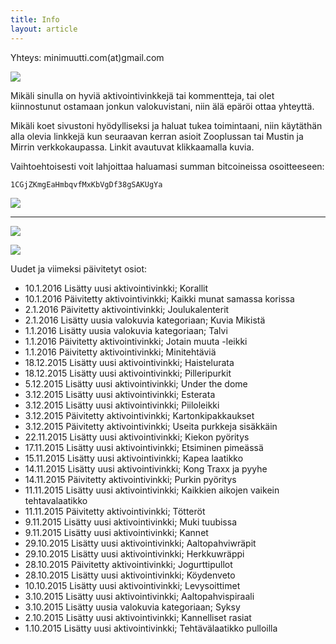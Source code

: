 ```yaml
---
title: Info
layout: article
---
```


Yhteys: minimuutti.com(at)gmail.com

![](https://lh3.googleusercontent.com/rUi_U-5Iu5bgA0h60ykYVrw8kV3k10DMccmLkt_t2Vs=w245)

Mikäli sinulla on hyviä aktivointivinkkejä tai kommentteja, tai olet kiinnostunut ostamaan jonkun valokuvistani, niin älä epäröi ottaa yhteyttä.

Mikäli koet sivustoni hyödylliseksi ja haluat tukea toimintaani, niin käytäthän alla olevia linkkejä kun seuraavan kerran asioit Zooplussan tai Mustin ja Mirrin verkkokaupassa. Linkit avautuvat klikkaamalla kuvia.

Vaihtoehtoisesti voit lahjoittaa haluamasi summan bitcoineissa osoitteeseen:

	1CGjZKmgEaHmbqvfMxKbVgDf38gSAKUgYa

![](https://lh3.googleusercontent.com/T2AKpsd5XDhDlOFkaBTinOCVl7cRpR2_ld_sXtL7TuA=w447)

---

[![](https://lh3.googleusercontent.com/MKwfsbFq7uu2wQQcpBMKzbeTWG_X6GHIw91FFzQ2LGw=w447)](http://clk.tradedoubler.com/click?p(210840)a(2526211)g(19927404)url(http://www.zooplus.fi/))

[![](https://lh3.googleusercontent.com/UZD-YzdoKAGryUkQuoqAk57k_KeHYAZov20i14umJcM=w447)](http://clk.tradedoubler.com/click?p(240480)a(2526211)g(21401374)url(https://www.mustijamirri.fi/))

Uudet ja viimeksi päivitetyt osiot:

* 10.1.2016 Lisätty uusi aktivointivinkki; Korallit
* 10.1.2016 Päivitetty aktivointivinkki; Kaikki munat samassa korissa
* 2.1.2016 Päivitetty aktivointivinkki; Joulukalenterit
* 2.1.2016 Lisätty uusia valokuvia kategoriaan; Kuvia Mikistä
* 1.1.2016 Lisätty uusia valokuvia kategoriaan; Talvi
* 1.1.2016 Päivitetty aktivointivinkki; Jotain muuta -leikki
* 1.1.2016 Päivitetty aktivointivinkki; Minitehtäviä
* 18.12.2015 Lisätty uusi aktivointivinkki; Haistelurata
* 18.12.2015 Lisätty uusi aktivointivinkki; Pilleripurkit
* 5.12.2015 Lisätty uusi aktivointivinkki; Under the dome
* 3.12.2015 Lisätty uusi aktivointivinkki; Esterata
* 3.12.2015 Lisätty uusi aktivointivinkki; Piiloleikki
* 3.12.2015 Päivitetty aktivointivinkki; Kartonkipakkaukset
* 3.12.2015 Päivitetty aktivointivinkki; Useita purkkeja sisäkkäin
* 22.11.2015 Lisätty uusi aktivointivinkki; Kiekon pyöritys
* 17.11.2015 Lisätty uusi aktivointivinkki; Etsiminen pimeässä
* 15.11.2015 Lisätty uusi aktivointivinkki; Kapea laatikko
* 14.11.2015 Lisätty uusi aktivointivinkki; Kong Traxx ja pyyhe
* 14.11.2015 Päivitetty aktivointivinkki; Purkin pyöritys
* 11.11.2015 Lisätty uusi aktivointivinkki; Kaikkien aikojen vaikein tehtavalaatikko
* 11.11.2015 Päivitetty aktivointivinkki; Tötteröt
* 9.11.2015 Lisätty uusi aktivointivinkki; Muki tuubissa
* 9.11.2015 Lisätty uusi aktivointivinkki; Kannet
* 29.10.2015 Lisätty uusi aktivointivinkki; Aaltopahviwräpit
* 29.10.2015 Lisätty uusi aktivointivinkki; Herkkuwräppi
* 28.10.2015 Päivitetty aktivointivinkki; Jogurttipullot
* 28.10.2015 Lisätty uusi aktivointivinkki; Köydenveto
* 10.10.2015 Lisätty uusi aktivointivinkki; Levysoittimet
* 3.10.2015 Lisätty uusi aktivointivinkki; Aaltopahvispiraali
* 3.10.2015 Lisätty uusia valokuvia kategoriaan; Syksy
* 2.10.2015 Lisätty uusi aktivointivinkki; Kannelliset rasiat
* 1.10.2015 Lisätty uusi aktivointivinkki; Tehtävälaatikko pulloilla
